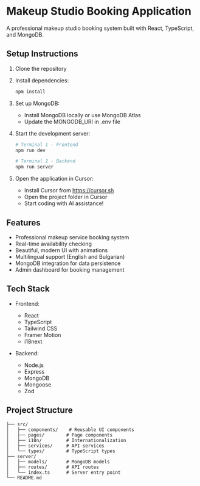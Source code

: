 # Makeup Studio Booking Application

A professional makeup studio booking system built with React, TypeScript, and MongoDB.

## Setup Instructions

1. Clone the repository
2. Install dependencies:
   ```bash
   npm install
   ```

3. Set up MongoDB:
   - Install MongoDB locally or use MongoDB Atlas
   - Update the MONGODB_URI in .env file

4. Start the development server:
   ```bash
   # Terminal 1 - Frontend
   npm run dev

   # Terminal 2 - Backend
   npm run server
   ```

5. Open the application in Cursor:
   - Install Cursor from https://cursor.sh
   - Open the project folder in Cursor
   - Start coding with AI assistance!

## Features

- Professional makeup service booking system
- Real-time availability checking
- Beautiful, modern UI with animations
- Multilingual support (English and Bulgarian)
- MongoDB integration for data persistence
- Admin dashboard for booking management

## Tech Stack

- Frontend:
  - React
  - TypeScript
  - Tailwind CSS
  - Framer Motion
  - i18next

- Backend:
  - Node.js
  - Express
  - MongoDB
  - Mongoose
  - Zod

## Project Structure

```
├── src/
│   ├── components/    # Reusable UI components
│   ├── pages/        # Page components
│   ├── i18n/         # Internationalization
│   ├── services/     # API services
│   └── types/        # TypeScript types
├── server/
│   ├── models/       # MongoDB models
│   ├── routes/       # API routes
│   └── index.ts      # Server entry point
└── README.md
```
